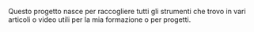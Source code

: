 Questo progetto nasce per raccogliere tutti gli strumenti che trovo in vari articoli o video utili per la mia formazione o
per progetti.